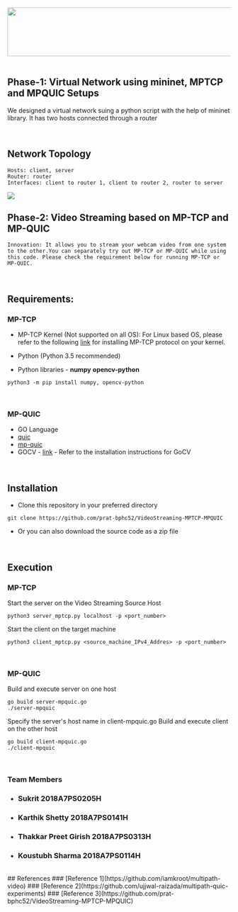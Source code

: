 
<br/>
<br/>
<img src="https://dewey.tailorbrands.com/production/brand_version_mockup_image/818/5112570818_02c498e2-a7fb-423e-8f95-82e7be54f2c3.png?cb=1619086571" algn="center" width="800" height="110"/>

<br/>
<br/>

## Phase-1: Virtual Network using mininet, MPTCP and MPQUIC Setups

<p>
We designed a virtual network suing a python script with the help of mininet library. It has two hosts connected through a router
</p>

<br/>

## Network Topology
```
Hosts: client, server
Router: router
Interfaces: client to router 1, client to router 2, router to server
```
<img src="https://i.ibb.co/jf7Z0rD/img.png"/>

<br/>

## Phase-2: Video Streaming based on MP-TCP and MP-QUIC

```
Innovation: It allows you to stream your webcam video from one system to the other.You can separately try out MP-TCP or MP-QUIC while using this code. Please check the requirement below for running MP-TCP or MP-QUIC.
```
<br/>

## Requirements:
### MP-TCP
- MP-TCP Kernel (Not supported on all OS):
For Linux based OS, please refer to the following [link](https://multipath-tcp.org/pmwiki.php/Users/AptRepository/ "link") for installing MP-TCP protocol on your kernel.

- Python (Python 3.5 recommended)

- Python libraries - **numpy** **opencv-python**
```
python3 -m pip install numpy, opencv-python
```

<br/>

### MP-QUIC
- GO Language
- [quic](https://github.com/lucas-clemente/quic-go "quic Library")
- [mp-quic](https://github.com/qdeconinck/mp-quic "mpquic Library")
- GOCV - [link](https://gocv.io/ "link") - Refer to the installation instructions for GoCV

<br/>

## Installation
- Clone this repository in your preferred directory

```
git clone https://github.com/prat-bphc52/VideoStreaming-MPTCP-MPQUIC
```
- Or you can also download the source code as a zip file

<br/>

## Execution
### MP-TCP
Start the server on the Video Streaming Source Host

``` 
python3 server_mptcp.py localhost -p <port_number>
```

Start the client on the target machine
```
python3 client_mptcp.py <source_machine_IPv4_Addres> -p <port_number>
```
<br/>

### MP-QUIC
Build and execute server on one host
```
go build server-mpquic.go
./server-mpquic
```
Specify the server's host name in client-mpquic.go
Build and execute client on the other host
```
go build client-mpquic.go
./client-mpquic
```
<br/>

### Team Members
- ### Sukrit 2018A7PS0205H
- ### Karthik Shetty 2018A7PS0141H
- ### Thakkar Preet Girish 2018A7PS0313H
- ### Koustubh Sharma 2018A7PS0114H


<br/>
## References
### [Reference 1](https://github.com/iamkroot/multipath-video)
### [Reference 2](https://github.com/ujjwal-raizada/multipath-quic-experiments)
### [Reference 3](https://github.com/prat-bphc52/VideoStreaming-MPTCP-MPQUIC)
